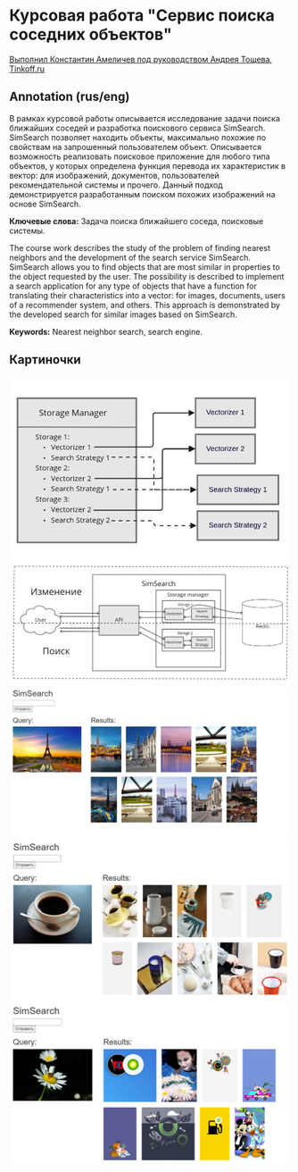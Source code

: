 # Курсовая работа "Сервис поиска соседних объектов"

<u>Выполнил Константин Амеличев под руководством Андрея Тощева, Tinkoff.ru</u>

## Annotation (rus/eng)

В рамках курсовой работы описывается исследование задачи поиска ближайших соседей и разработка поискового сервиса SimSearch. SimSearch позволяет находить объекты, максимально похожие по свойствам на запрошенный пользователем объект. Описывается возможность реализовать поисковое приложение для любого типа объектов, у которых определена функция перевода их характеристик в вектор: для изображений, документов, пользователей рекомендательной системы и прочего. Данный подход демонстрируется разработанным поиском похожих изображений на основе SimSearch.

**Ключевые слова:** Задача поиска ближайшего соседа, поисковые системы.

The course work describes the study of the problem of finding nearest neighbors and the development of the search service SimSearch. SimSearch allows you to find objects that are most similar in properties to the object requested by the user. The possibility is described to implement a search application for any type of objects that have a function for translating their characteristics into a vector: for images, documents, users of a recommender system, and others. This approach is demonstrated by the developed search for similar images based on SimSearch.

**Keywords:** Nearest neighbor search, search engine.

## Картиночки

![Разбиение поисковой задачи на модули векторизатора и поиска](img/miro_3.png)
![Архитектура сервиса, ответы на запросы](img/miro_4.png)
![Поиск картинок: Париж](img/simsearch_paris.jpg)
![Поиск картинок: Кофе](img/simsearch_coffee.png)
![Поиск картинок: Ромашка (нашелся логотип BP)](img/simsearch_daisy.png)
